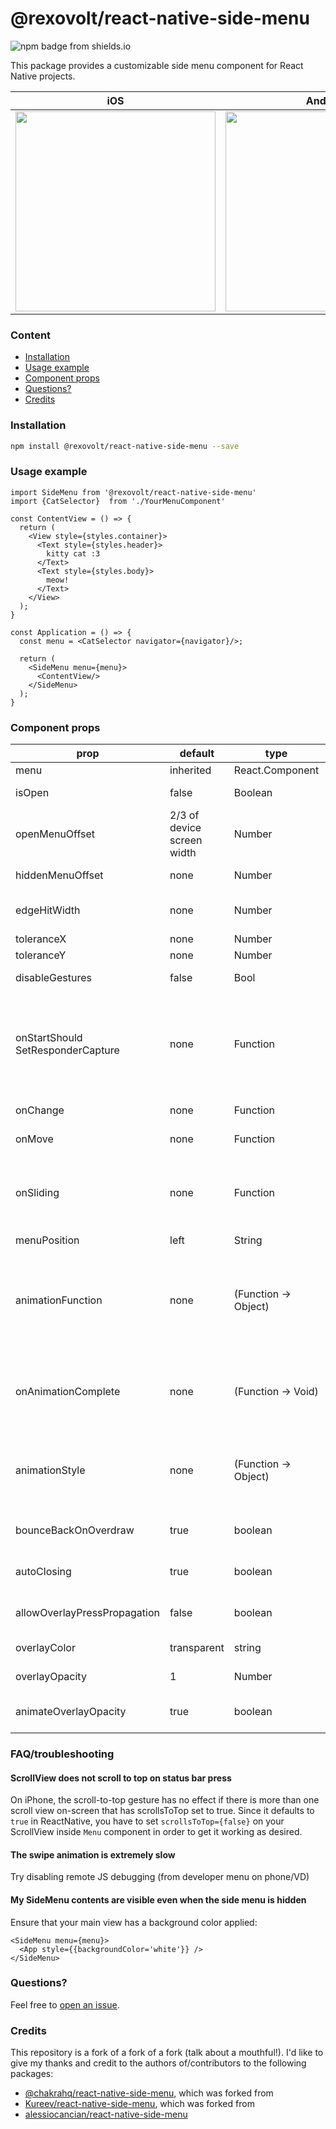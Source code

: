 # @rexovolt/react-native-side-menu

![npm badge from shields.io](https://img.shields.io/npm/v/@rexovolt/react-native-side-menu)

This package provides a customizable side menu component for React Native projects.

| iOS | Android |
| --- | --- |
| <img src="https://user-images.githubusercontent.com/6936373/71641602-eb969700-2ce1-11ea-9698-c251ccd19b65.png" width="320" />  | <img src="https://user-images.githubusercontent.com/6936373/71641601-eb969700-2ce1-11ea-82e3-c09a63145989.png" width="320" />  |


### Content
- [Installation](#installation)
- [Usage example](#usage-example)
- [Component props](#component-props)
- [Questions?](#questions)
- [Credits](#credits)

### Installation
```bash
npm install @rexovolt/react-native-side-menu --save
```

### Usage example
```tsx
import SideMenu from '@rexovolt/react-native-side-menu'
import {CatSelector}  from './YourMenuComponent'

const ContentView = () => {
  return (
    <View style={styles.container}>
      <Text style={styles.header}>
        kitty cat :3
      </Text>
      <Text style={styles.body}>
        meow!
      </Text>
    </View>
  );
}

const Application = () => {
  const menu = <CatSelector navigator={navigator}/>;

  return (
    <SideMenu menu={menu}>
      <ContentView/>
    </SideMenu>
  );
}
```

### Component props

| prop | default | type | description |
| ---- | ---- | ----| ---- |
| menu | inherited | React.Component | Menu component |
| isOpen |false | Boolean | Props driven control over menu open state |
| openMenuOffset | 2/3 of device screen width | Number | Content view left margin if menu is opened |
| hiddenMenuOffset | none | Number | Content view left margin if menu is hidden |
| edgeHitWidth | none | Number | Edge distance on content view to open side menu, defaults to 60 |
| toleranceX | none | Number | X axis tolerance |
| toleranceY | none | Number | Y axis tolerance |
| disableGestures | false | Bool | Disable whether the menu can be opened with gestures or not |
| onStartShould <br /> SetResponderCapture | none | Function | Function that accepts event as an argument and specify if side-menu should react on the touch or not. Check https://facebook.github.io/react-native/docs/gesture-responder-system.html for more details |
| onChange | none | Function | Callback on menu open/close. Is passed isOpen as an argument |
| onMove | none | Function | Callback on menu move. Is passed left as an argument |
| onSliding | none | Function | Callback when menu is sliding. It returns a decimal from 0 to 1 which represents the percentage of menu offset between hiddenMenuOffset and openMenuOffset.|
| menuPosition | left | String | either 'left' or 'right' |
| animationFunction | none | (Function -> Object) | Function that accept 2 arguments (prop, value) and return an object: <br /> - `prop` you should use at the place you specify parameter to animate <br /> - `value` you should use to specify the final value of prop |
| onAnimationComplete | none | (Function -> Void) | Function that accept 1 optional argument (event): <br /> - `event` you should this to capture the animation event after the animation has successfully completed |
| animationStyle | none | (Function -> Object) | Function that accept 1 argument (value) and return an object: <br /> - `value` you should use at the place you need current value of animated parameter (left offset of content view) |
| bounceBackOnOverdraw | true | boolean | when true, content view will bounce back to openMenuOffset when dragged further |
| autoClosing | true | boolean | When true, menu close automatically as soon as an event occurs |
| allowOverlayPressPropagation | false | boolean | When true, press events on the overlay can be propagated to the buttons inside your page |
| overlayColor | transparent | string | Page overlay color when sidebar open |
| overlayOpacity | 1 | Number | Page overlay opacity when sidebar open |
| animateOverlayOpacity | true | boolean | When true, the page overlay opacity is animated from 0 to overlayOpacity |

### FAQ/troubleshooting

#### ScrollView does not scroll to top on status bar press

On iPhone, the scroll-to-top gesture has no effect if there is more than one scroll view on-screen that has scrollsToTop set to true. Since it defaults to `true` in ReactNative, you have to set `scrollsToTop={false}` on your ScrollView inside `Menu` component in order to get it working as desired.

#### The swipe animation is extremely slow

Try disabling remote JS debugging (from developer menu on phone/VD)

#### My SideMenu contents are visible even when the side menu is hidden

Ensure that your main view has a background color applied:

```tsx
<SideMenu menu={menu}>
  <App style={{backgroundColor='white'}} />
</SideMenu>
```
### Questions?
Feel free to [open an issue](https://github.com/rexovolt/react-native-side-menu/issues/new).

### Credits

This repository is a fork of a fork of a fork (talk about a mouthful!). I'd like to give my thanks and credit to the authors of/contributors to the following packages:

- [@chakrahq/react-native-side-menu](https://github.com/chakrahq/react-native-side-menu), which was forked from
- [Kureev/react-native-side-menu](https://github.com/Kureev/react-native-side-menu), which was forked from
- [alessiocancian/react-native-side-menu](https://github.com/alessiocancian/react-native-side-menu)

